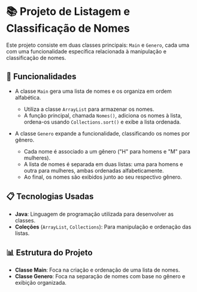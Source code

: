 # 📚 Projeto de Listagem e Classificação de Nomes

Este projeto consiste em duas classes principais: `Main` e `Genero`, cada uma com uma funcionalidade específica relacionada à manipulação e classificação de nomes.

## 🔧 Funcionalidades

- A classe `Main` gera uma lista de nomes e os organiza em ordem alfabética.
  - Utiliza a classe `ArrayList` para armazenar os nomes.
  - A função principal, chamada `Nomes()`, adiciona os nomes à lista, ordena-os usando `Collections.sort()` e exibe a lista ordenada.

- A classe `Genero` expande a funcionalidade, classificando os nomes por gênero.
  - Cada nome é associado a um gênero ("H" para homens e "M" para mulheres).
  - A lista de nomes é separada em duas listas: uma para homens e outra para mulheres, ambas ordenadas alfabeticamente.
  - Ao final, os nomes são exibidos junto ao seu respectivo gênero.

## 📋 Tecnologias Usadas

- **Java**: Linguagem de programação utilizada para desenvolver as classes.
- **Coleções** (`ArrayList`, `Collections`): Para manipulação e ordenação das listas.

## 📊 Estrutura do Projeto

- **Classe Main**: Foca na criação e ordenação de uma lista de nomes.
- **Classe Genero**: Foca na separação de nomes com base no gênero e exibição organizada.

